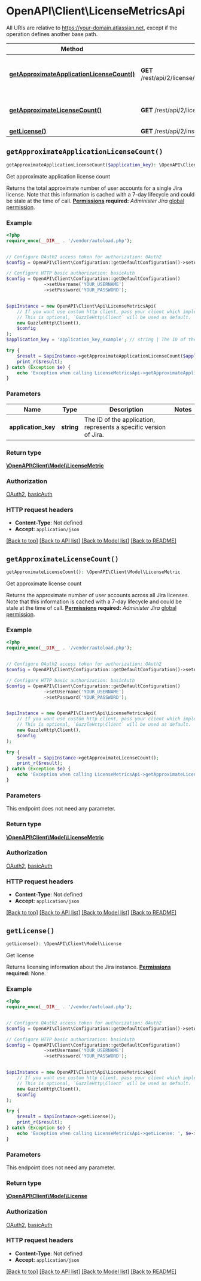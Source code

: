 # OpenAPI\Client\LicenseMetricsApi

All URIs are relative to https://your-domain.atlassian.net, except if the operation defines another base path.

| Method | HTTP request | Description |
| ------------- | ------------- | ------------- |
| [**getApproximateApplicationLicenseCount()**](LicenseMetricsApi.md#getApproximateApplicationLicenseCount) | **GET** /rest/api/2/license/approximateLicenseCount/product/{applicationKey} | Get approximate application license count |
| [**getApproximateLicenseCount()**](LicenseMetricsApi.md#getApproximateLicenseCount) | **GET** /rest/api/2/license/approximateLicenseCount | Get approximate license count |
| [**getLicense()**](LicenseMetricsApi.md#getLicense) | **GET** /rest/api/2/instance/license | Get license |


## `getApproximateApplicationLicenseCount()`

```php
getApproximateApplicationLicenseCount($application_key): \OpenAPI\Client\Model\LicenseMetric
```

Get approximate application license count

Returns the total approximate number of user accounts for a single Jira license. Note that this information is cached with a 7-day lifecycle and could be stale at the time of call.  **[Permissions](#permissions) required:** *Administer Jira* [global permission](https://confluence.atlassian.com/x/x4dKLg).

### Example

```php
<?php
require_once(__DIR__ . '/vendor/autoload.php');


// Configure OAuth2 access token for authorization: OAuth2
$config = OpenAPI\Client\Configuration::getDefaultConfiguration()->setAccessToken('YOUR_ACCESS_TOKEN');

// Configure HTTP basic authorization: basicAuth
$config = OpenAPI\Client\Configuration::getDefaultConfiguration()
              ->setUsername('YOUR_USERNAME')
              ->setPassword('YOUR_PASSWORD');


$apiInstance = new OpenAPI\Client\Api\LicenseMetricsApi(
    // If you want use custom http client, pass your client which implements `GuzzleHttp\ClientInterface`.
    // This is optional, `GuzzleHttp\Client` will be used as default.
    new GuzzleHttp\Client(),
    $config
);
$application_key = 'application_key_example'; // string | The ID of the application, represents a specific version of Jira.

try {
    $result = $apiInstance->getApproximateApplicationLicenseCount($application_key);
    print_r($result);
} catch (Exception $e) {
    echo 'Exception when calling LicenseMetricsApi->getApproximateApplicationLicenseCount: ', $e->getMessage(), PHP_EOL;
}
```

### Parameters

| Name | Type | Description  | Notes |
| ------------- | ------------- | ------------- | ------------- |
| **application_key** | **string**| The ID of the application, represents a specific version of Jira. | |

### Return type

[**\OpenAPI\Client\Model\LicenseMetric**](../Model/LicenseMetric.md)

### Authorization

[OAuth2](../../README.md#OAuth2), [basicAuth](../../README.md#basicAuth)

### HTTP request headers

- **Content-Type**: Not defined
- **Accept**: `application/json`

[[Back to top]](#) [[Back to API list]](../../README.md#endpoints)
[[Back to Model list]](../../README.md#models)
[[Back to README]](../../README.md)

## `getApproximateLicenseCount()`

```php
getApproximateLicenseCount(): \OpenAPI\Client\Model\LicenseMetric
```

Get approximate license count

Returns the approximate number of user accounts across all Jira licenses. Note that this information is cached with a 7-day lifecycle and could be stale at the time of call.  **[Permissions](#permissions) required:** *Administer Jira* [global permission](https://confluence.atlassian.com/x/x4dKLg).

### Example

```php
<?php
require_once(__DIR__ . '/vendor/autoload.php');


// Configure OAuth2 access token for authorization: OAuth2
$config = OpenAPI\Client\Configuration::getDefaultConfiguration()->setAccessToken('YOUR_ACCESS_TOKEN');

// Configure HTTP basic authorization: basicAuth
$config = OpenAPI\Client\Configuration::getDefaultConfiguration()
              ->setUsername('YOUR_USERNAME')
              ->setPassword('YOUR_PASSWORD');


$apiInstance = new OpenAPI\Client\Api\LicenseMetricsApi(
    // If you want use custom http client, pass your client which implements `GuzzleHttp\ClientInterface`.
    // This is optional, `GuzzleHttp\Client` will be used as default.
    new GuzzleHttp\Client(),
    $config
);

try {
    $result = $apiInstance->getApproximateLicenseCount();
    print_r($result);
} catch (Exception $e) {
    echo 'Exception when calling LicenseMetricsApi->getApproximateLicenseCount: ', $e->getMessage(), PHP_EOL;
}
```

### Parameters

This endpoint does not need any parameter.

### Return type

[**\OpenAPI\Client\Model\LicenseMetric**](../Model/LicenseMetric.md)

### Authorization

[OAuth2](../../README.md#OAuth2), [basicAuth](../../README.md#basicAuth)

### HTTP request headers

- **Content-Type**: Not defined
- **Accept**: `application/json`

[[Back to top]](#) [[Back to API list]](../../README.md#endpoints)
[[Back to Model list]](../../README.md#models)
[[Back to README]](../../README.md)

## `getLicense()`

```php
getLicense(): \OpenAPI\Client\Model\License
```

Get license

Returns licensing information about the Jira instance.  **[Permissions](#permissions) required:** None.

### Example

```php
<?php
require_once(__DIR__ . '/vendor/autoload.php');


// Configure OAuth2 access token for authorization: OAuth2
$config = OpenAPI\Client\Configuration::getDefaultConfiguration()->setAccessToken('YOUR_ACCESS_TOKEN');

// Configure HTTP basic authorization: basicAuth
$config = OpenAPI\Client\Configuration::getDefaultConfiguration()
              ->setUsername('YOUR_USERNAME')
              ->setPassword('YOUR_PASSWORD');


$apiInstance = new OpenAPI\Client\Api\LicenseMetricsApi(
    // If you want use custom http client, pass your client which implements `GuzzleHttp\ClientInterface`.
    // This is optional, `GuzzleHttp\Client` will be used as default.
    new GuzzleHttp\Client(),
    $config
);

try {
    $result = $apiInstance->getLicense();
    print_r($result);
} catch (Exception $e) {
    echo 'Exception when calling LicenseMetricsApi->getLicense: ', $e->getMessage(), PHP_EOL;
}
```

### Parameters

This endpoint does not need any parameter.

### Return type

[**\OpenAPI\Client\Model\License**](../Model/License.md)

### Authorization

[OAuth2](../../README.md#OAuth2), [basicAuth](../../README.md#basicAuth)

### HTTP request headers

- **Content-Type**: Not defined
- **Accept**: `application/json`

[[Back to top]](#) [[Back to API list]](../../README.md#endpoints)
[[Back to Model list]](../../README.md#models)
[[Back to README]](../../README.md)

